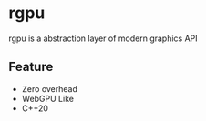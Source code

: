 # rgpu
rgpu is a abstraction layer of modern graphics API

## Feature
- Zero overhead
- WebGPU Like
- C++20